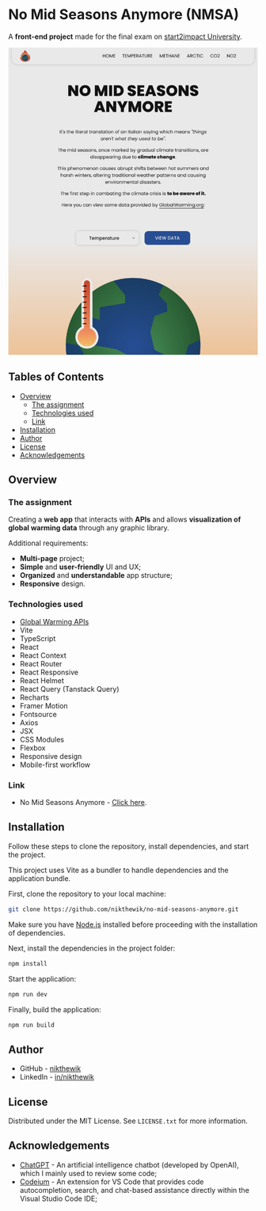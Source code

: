 # No Mid Seasons Anymore (NMSA)

A **front-end project** made for the final exam on [start2impact University](https://www.start2impact.it/).

![No Mid Seasons Anymore preview](https://raw.githubusercontent.com/nikthewik/no-mid-seasons-anymore/main/src/assets/img/preview-nmsa.jpg)

## Tables of Contents

- [Overview](#overview)
  - [The assignment](#the-assignment)
  - [Technologies used](#technologies-used)
  - [Link](#link)
- [Installation](#installation)
- [Author](#author)
- [License](#license)
- [Acknowledgements](#acknowledgements)

## Overview

### The assignment

Creating a **web app** that interacts with **APIs** and allows **visualization of global warming data** through any graphic library.

Additional requirements:

- **Multi-page** project;
- **Simple** and **user-friendly** UI and UX;
- **Organized** and **understandable** app structure;
- **Responsive** design.

### Technologies used

- [Global Warming APIs](https://global-warming.org/)
- Vite
- TypeScript
- React
- React Context
- React Router
- React Responsive
- React Helmet
- React Query (Tanstack Query)
- Recharts
- Framer Motion
- Fontsource
- Axios
- JSX
- CSS Modules
- Flexbox
- Responsive design
- Mobile-first workflow

### Link

- No Mid Seasons Anymore - [Click here](https://ntw-nmsa.netlify.app).

## Installation

Follow these steps to clone the repository, install dependencies, and start the project.

This project uses Vite as a bundler to handle dependencies and the application bundle.

First, clone the repository to your local machine:

```bash
git clone https://github.com/nikthewik/no-mid-seasons-anymore.git
```

Make sure you have [Node.js](https://nodejs.org/) installed before proceeding with the installation of dependencies.

Next, install the dependencies in the project folder:

```bash
npm install
```

Start the application:

```bash
npm run dev
```

Finally, build the application:

```bash
npm run build
```

## Author

- GitHub - [nikthewik](https://github.com/nikthewik)
- LinkedIn - [in/nikthewik](https://linkedin.com/in/nikthewik)

## License

Distributed under the MIT License. See `LICENSE.txt` for more information.

## Acknowledgements

- [ChatGPT](https://openai.com/blog/chatgpt) - An artificial intelligence
  chatbot (developed by OpenAI), which I mainly used to review some code;
- [Codeium](https://codeium.com/) - An extension for VS Code that provides code autocompletion, search, and chat-based assistance directly within the Visual Studio Code IDE;
